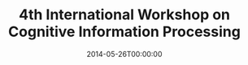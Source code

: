 ---
acronym: CIP2014
date: '2014-05-26T00:00:00'
ext_url: http://cip2014.conwiz.dk
location: Copenhagen, Denmark
submission_date: '2014-01-14T00:00:00'
title: 4th International Workshop on Cognitive Information Processing
---